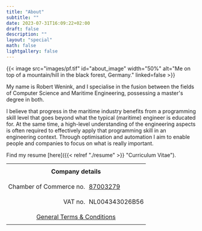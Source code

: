 ```yaml
---
title: "About"
subtitle: ""
date: 2023-07-31T16:09:22+02:00
draft: false
description: ""
layout: "special"
math: false
lightgallery: false
---
```


<!--more-->
<div class="wrap-around">
{{< image src="images/pf.tif" id="about_image" width="50%" alt="Me on top of a mountain/hill in the black forest, Germany." linked=false >}}

My name is Robert Wenink, and I specialise in the fusion between the fields of Computer Science and Maritime Engineering, possessing a master's degree in both. 

I believe that progress in the maritime industry benefits from a programming skill level that goes beyond what the typical (maritime) engineer is educated for. At the same time, a high-level understanding of the engineering aspects is often required to effectively apply that programming skill in an engineering context. Through optimisation and automation I aim to enable people and companies to focus on what is really important.
<!-- Through -code or process- optimisation and automation, I want to enable others to companies can focus on the subjects that really matter. -->

Find my resume [here]({{< relref "./resume" >}} "Curriculum Vitae").

<!-- <style type="text/css">
.tg  {border:none;background:none !important;border-collapse:collapse;border-spacing:0;margin:0px auto !important;}
.tg td{border:none !important;background:none !important;border-style:solid;border-width:0px;overflow:hidden;word-break:normal;}
.tg th{border-style:solid;border-width:0px;overflow:hidden;word-break:normal;}
.tg .tg-c3ow{border-color:inherit;text-align:center;vertical-align:top}
.tg .tg-dvpl{border-color:inherit;text-align:right;vertical-align:top}
.tg .tg-0pky{border-color:inherit;text-align:left;vertical-align:top}
@media screen and (max-width: 780px) {
    .tg {width: auto !important;}
    .tg col {width: auto !important;}
    .tg-wrap {overflow-x: auto;-webkit-overflow-scrolling: touch;margin: auto 0px;}
    }
</style> -->

<style type="text/css">
.tg  {border-collapse:collapse;border-spacing:0;margin:0px auto !important;}
.tg td{border-style:solid;border-width:0px;overflow:hidden;padding:10px 5px;word-break:normal;}
.tg th{border-style:solid;border-width:0px;overflow:hidden;padding:10px 5px;word-break:normal;}
.tg .tg-baqh{text-align:center;vertical-align:top;font-weight: bold;}
.tg .tg-c3ow{border-color:inherit;text-align:center;vertical-align:top}
.tg .tg-dvpl{border-color:inherit;text-align:right;vertical-align:top}
.tg .tg-btxf{background-color:#f9f9f9;border-color:inherit;text-align:left;vertical-align:top}
@media screen and (max-width: 780px) {
    .tg {width: auto !important;}
    .tg col {width: auto !important;}
    .tg-wrap {overflow-x: auto;-webkit-overflow-scrolling: touch;margin: auto 0px;}
    }
</style>
<div class="tg-wrap"><table class="tg">
<tbody>
  <tr>
    <td class="tg-baqh" colspan="2">Company details</td>
  </tr>
  <tr>
    <td class="tg-dvpl">Chamber of Commerce no.</td>
    <td class="tg-0pky"><a href='https://www.kvk.nl/bestellen/#/87003279000052935140'>87003279</a></td>
  </tr>
  <tr>
    <td class="tg-dvpl">VAT no.</td>
    <td class="tg-0pky">NL004343026B56</td>
  </tr>
  <tr>
    <td class="tg-c3ow" colspan="2"><a href='GENERAL TERMS AND CONDITIONS Robert Wenink - Maritime Engineering &amp; Computer Science.pdf' target='_blank'>General Terms &amp; Conditions</a></td>
  </tr>
</tbody>
</table></div>


 
  
